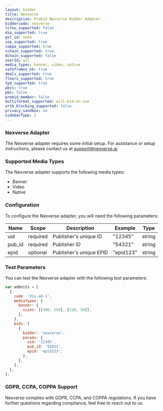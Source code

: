 ```yaml
---
layout: bidder
title: Nexverse
description: Prebid Nexverse Bidder Adapter
biddercode: nexverse
tcfeu_supported: false
dsa_supported: true
gvl_id: none
usp_supported: true
coppa_supported: true
schain_supported: true
dchain_supported: false
userId: all
media_types: banner, video, native
safeframes_ok: true
deals_supported: true
floors_supported: true
fpd_supported: true
pbjs: true
pbs: false
prebid_member: false
multiformat_supported: will-bid-on-one
ortb_blocking_supported: false
privacy_sandbox: no
sidebarType: 1
---
```



### Nexverse Adapter

The Nexverse adapter requires some initial setup. For assistance or setup instructions, please contact us at [support@nexverse.ai](mailto:support@nexverse.ai).

### Supported Media Types

The Nexverse adapter supports the following media types:

- Banner
- Video
- Native

### Configuration

To configure the Nexverse adapter, you will need the following parameters:

| Name   | Scope    | Description              | Example    | Type   |
|--------|----------|--------------------------|------------|--------|
| uid    | required | Publisher's unique ID     | "12345"    | string |
| pub_id | required | Publisher ID              | "54321"    | string |
| epid   | optional | Publisher's unique EPID   | "epid123"  | string |

### Test Parameters

You can test the Nexverse adapter with the following test parameters:

```javascript
var adUnits = [
  {
    code: 'div-ad-1',
    mediaTypes: {
      banner: {
        sizes: [[300, 250], [320, 50]],
      },
    },
    bids: [
      {
        bidder: 'nexverse',
        params: {
          uid: '12345',
          pub_id: '54321',
          epid: 'epid123',
        },
      },
    ],
  },
];
```

### GDPR, CCPA, COPPA Support

Nexverse complies with GDPR, CCPA, and COPPA regulations. If you have further questions regarding compliance, feel free to reach out to us.
